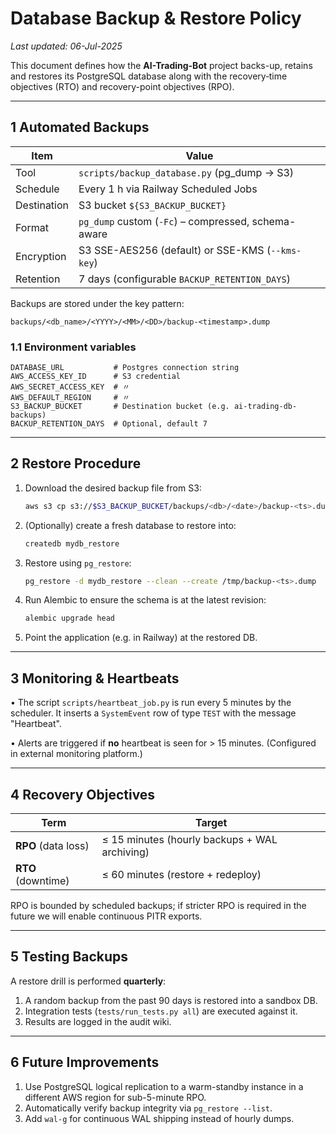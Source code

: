 # Database Backup & Restore Policy

_Last updated: 06-Jul-2025_

This document defines how the **AI-Trading-Bot** project backs-up,
retains and restores its PostgreSQL database along with the recovery‐time
objectives (RTO) and recovery-point objectives (RPO).

---

## 1  Automated Backups

| Item | Value |
|------|-------|
| Tool | `scripts/backup_database.py` (pg_dump → S3) |
| Schedule | Every 1 h via Railway Scheduled Jobs |
| Destination | S3 bucket `${S3_BACKUP_BUCKET}` |
| Format | `pg_dump` custom (`-Fc`) – compressed, schema-aware |
| Encryption | S3 SSE-AES256 (default) or SSE-KMS (`--kms-key`) |
| Retention | 7 days (configurable `BACKUP_RETENTION_DAYS`) |

Backups are stored under the key pattern:

```
backups/<db_name>/<YYYY>/<MM>/<DD>/backup-<timestamp>.dump
```

### 1.1 Environment variables

```
DATABASE_URL           # Postgres connection string
AWS_ACCESS_KEY_ID      # S3 credential
AWS_SECRET_ACCESS_KEY  # 〃
AWS_DEFAULT_REGION     # 〃
S3_BACKUP_BUCKET       # Destination bucket (e.g. ai-trading-db-backups)
BACKUP_RETENTION_DAYS  # Optional, default 7
```

---

## 2  Restore Procedure

1. Download the desired backup file from S3:

   ```bash
   aws s3 cp s3://$S3_BACKUP_BUCKET/backups/<db>/<date>/backup-<ts>.dump /tmp/
   ```

2. (Optionally) create a fresh database to restore into:

   ```bash
   createdb mydb_restore
   ```

3. Restore using `pg_restore`:

   ```bash
   pg_restore -d mydb_restore --clean --create /tmp/backup-<ts>.dump
   ```

4. Run Alembic to ensure the schema is at the latest revision:

   ```bash
   alembic upgrade head
   ```

5. Point the application (e.g. in Railway) at the restored DB.

---

## 3  Monitoring & Heartbeats

• The script `scripts/heartbeat_job.py` is run every 5 minutes by the
  scheduler. It inserts a `SystemEvent` row of type `TEST` with the
  message "Heartbeat".

• Alerts are triggered if **no** heartbeat is seen for > 15 minutes.
  (Configured in external monitoring platform.)

---

## 4  Recovery Objectives

| Term | Target |
|------|--------|
| **RPO** (data loss) | ≤ 15 minutes (hourly backups + WAL archiving) |
| **RTO** (downtime)  | ≤ 60 minutes (restore + redeploy) |

RPO is bounded by scheduled backups; if stricter RPO is required in the
future we will enable continuous PITR exports.

---

## 5  Testing Backups

A restore drill is performed **quarterly**:

1. A random backup from the past 90 days is restored into a sandbox DB.  
2. Integration tests (`tests/run_tests.py all`) are executed against it.  
3. Results are logged in the audit wiki.

---

## 6  Future Improvements

1. Use PostgreSQL logical replication to a warm-standby instance in a
different AWS region for sub-5-minute RPO.
2. Automatically verify backup integrity via `pg_restore --list`.
3. Add `wal-g` for continuous WAL shipping instead of hourly dumps.